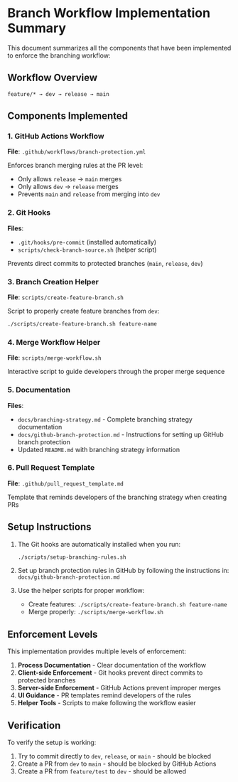 # Branch Workflow Implementation Summary

This document summarizes all the components that have been implemented to enforce the branching workflow:

## Workflow Overview

```
feature/* → dev → release → main
```

## Components Implemented

### 1. GitHub Actions Workflow

**File**: `.github/workflows/branch-protection.yml`

Enforces branch merging rules at the PR level:

- Only allows `release` → `main` merges
- Only allows `dev` → `release` merges
- Prevents `main` and `release` from merging into `dev`

### 2. Git Hooks

**Files**:

- `.git/hooks/pre-commit` (installed automatically)
- `scripts/check-branch-source.sh` (helper script)

Prevents direct commits to protected branches (`main`, `release`, `dev`)

### 3. Branch Creation Helper

**File**: `scripts/create-feature-branch.sh`

Script to properly create feature branches from `dev`:

```bash
./scripts/create-feature-branch.sh feature-name
```

### 4. Merge Workflow Helper

**File**: `scripts/merge-workflow.sh`

Interactive script to guide developers through the proper merge sequence

### 5. Documentation

**Files**:

- `docs/branching-strategy.md` - Complete branching strategy documentation
- `docs/github-branch-protection.md` - Instructions for setting up GitHub branch protection
- Updated `README.md` with branching strategy information

### 6. Pull Request Template

**File**: `.github/pull_request_template.md`

Template that reminds developers of the branching strategy when creating PRs

## Setup Instructions

1. The Git hooks are automatically installed when you run:

   ```bash
   ./scripts/setup-branching-rules.sh
   ```

2. Set up branch protection rules in GitHub by following the instructions in:
   `docs/github-branch-protection.md`

3. Use the helper scripts for proper workflow:
   - Create features: `./scripts/create-feature-branch.sh feature-name`
   - Merge properly: `./scripts/merge-workflow.sh`

## Enforcement Levels

This implementation provides multiple levels of enforcement:

1. **Process Documentation** - Clear documentation of the workflow
2. **Client-side Enforcement** - Git hooks prevent direct commits to protected branches
3. **Server-side Enforcement** - GitHub Actions prevent improper merges
4. **UI Guidance** - PR templates remind developers of the rules
5. **Helper Tools** - Scripts to make following the workflow easier

## Verification

To verify the setup is working:

1. Try to commit directly to `dev`, `release`, or `main` - should be blocked
2. Create a PR from `dev` to `main` - should be blocked by GitHub Actions
3. Create a PR from `feature/test` to `dev` - should be allowed
